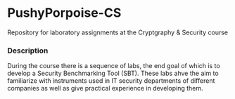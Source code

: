 # PushyPorpoise-CS
Repository for laboratory assignments at the Cryptgraphy & Security course

### Description
During the course there is a sequence of labs, the end goal of which is to develop a Security
Benchmarking Tool (SBT). These labs ahve the aim to familiarize with instruments used in IT security
departments of different companies as well as give practical experience in developing them.
